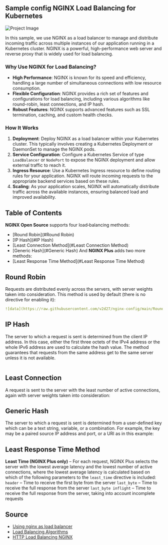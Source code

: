 ## Sample config NGINX Load Balancing for Kubernetes
![Project Image](https://nginx.org/nginx.png)

In this sample, we use NGINX as a load balancer to manage and distribute incoming traffic across multiple instances of our application running in a Kubernetes cluster. NGINX is a powerful, high-performance web server and reverse proxy that is widely used for load balancing.

### Why Use NGINX for Load Balancing?

- **High Performance**: NGINX is known for its speed and efficiency, handling a large number of simultaneous connections with low resource consumption.
- **Flexible Configuration**: NGINX provides a rich set of features and configurations for load balancing, including various algorithms like round-robin, least connections, and IP hash.
- **Robust Features**: NGINX supports advanced features such as SSL termination, caching, and custom health checks.

### How It Works

1. **Deployment**: Deploy NGINX as a load balancer within your Kubernetes cluster. This typically involves creating a Kubernetes Deployment or DaemonSet to manage the NGINX pods.
2. **Service Configuration**: Configure a Kubernetes Service of type `LoadBalancer` or `NodePort` to expose the NGINX deployment and allow external traffic to reach it.
3. **Ingress Resource**: Use a Kubernetes Ingress resource to define routing rules for your application. NGINX will route incoming requests to the appropriate backend services based on these rules.
4. **Scaling**: As your application scales, NGINX will automatically distribute traffic across the available instances, ensuring balanced load and improved availability.

## Table of Contents
  **NGINX Open Source** supports four load‑balancing methods:
  - [Round Robin](#Round Robin)
  - [IP Hash](#IP Hash)
  - [Least Connection Method](#Least Connection Method)
  - [Generic Hash](#Generic Hash)
  And **NGINX Plus** adds two more methods:
  - [Least Response Time Method](#Least Response Time Method)

## Round Robin
Requests are distributed evenly across the servers, with server weights taken into consideration. This method is used by default (there is no directive for enabling it):
```yaml
![data](https://raw.githubusercontent.com/v2d27/nginx-config/main/Round-Robin%20Load%20Balancing)
```
## IP Hash
The server to which a request is sent is determined from the client IP address. In this case, either the first three octets of the IPv4 address or the whole IPv6 address are used to calculate the hash value. The method guarantees that requests from the same address get to the same server unless it is not available.
```

```

## Least Connection
A request is sent to the server with the least number of active connections, again with server weights taken into consideration:

## Generic Hash
The server to which a request is sent is determined from a user‑defined key which can be a text string, variable, or a combination. For example, the key may be a paired source IP address and port, or a URI as in this example:

## Least Response Time Method
**Least Time (NGINX Plus only)** – For each request, NGINX Plus selects the server with the lowest average latency and the lowest number of active connections, where the lowest average latency is calculated based on which of the following parameters to the `least_time` directive is included:
`header` – Time to receive the first byte from the server
`last_byte` – Time to receive the full response from the server
`last_byte inflight` – Time to receive the full response from the server, taking into account incomplete requests


## Source
- [Using nginx as load balancer](https://nginx.org/en/docs/http/load_balancing.html)
- [Load Balancing Algorithms](https://www.geeksforgeeks.org/load-balancing-algorithms/)
- [HTTP Load Balancing NGINX](https://docs.nginx.com/nginx/admin-guide/load-balancer/http-load-balancer/)

